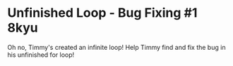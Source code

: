 # Unfinished Loop - Bug Fixing #1 8kyu

Oh no, Timmy's created an infinite loop! Help Timmy find and fix the bug in his unfinished for loop!

